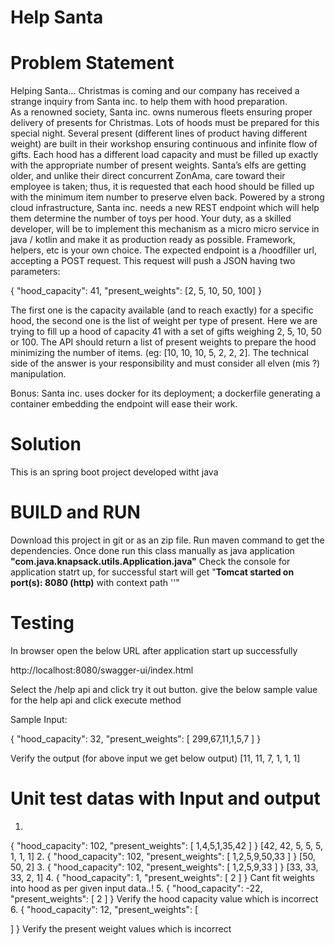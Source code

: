 # Help Santa

# Problem Statement

Helping Santa... 
Christmas is coming and our company has received a strange inquiry from Santa inc. to help them with hood preparation.  
As a renowned society, Santa inc. owns numerous fleets ensuring proper delivery of presents for Christmas. Lots of hoods must be prepared for this special night. Several present (different lines of product having different weight) are built in their workshop ensuring continuous and infinite flow of gifts. Each hood has a different load capacity and must be filled up exactly with the appropriate number of present weights. Santa’s elfs are getting older, and unlike their direct concurrent ZonAma, care toward their employee is taken; thus, it is requested that each hood should be filled up with the minimum item number to preserve elven back. 
Powered by a strong cloud infrastructure, Santa inc. needs a new REST endpoint which will help them determine the number of toys per hood. Your duty, as a skilled developer, will be to implement this mechanism as a micro micro service in java / kotlin and make it as production ready as possible. Framework, helpers, etc is your own choice. 
The expected endpoint is a /hoodfiller url, accepting a POST request. This request will push a JSON having two parameters: 
 
{ 
  "hood_capacity": 41, 
  "present_weights": [2, 5, 10, 50, 100] 
} 
 
The first one is the capacity available (and to reach exactly) for a specific hood, the second one is the list of weight per type of present. Here we are trying to fill up a hood of capacity 41 with a set of gifts weighing 2, 5, 10, 50 or 100. 
The API should return a list of present weights to prepare the hood minimizing the number of items. (eg: [10, 10, 10, 5, 2, 2, 2]. The technical side of the answer is your responsibility and must consider all elven (mis ?) manipulation. 
 
Bonus: Santa inc. uses docker for its deployment; a dockerfile generating a container embedding the endpoint will ease their work. 

# Solution

This is an spring boot project developed witht java

# BUILD and RUN

Download this project in git or as an zip file.
Run maven command to get the dependencies.
Once done run this class manually as java application **"com.java.knapsack.utils.Application.java"**
Check the console for application statrt up, for successful start will get "**Tomcat started on port(s): 8080 (http)** with context path ''"

# Testing

In browser open the below URL after application start up successfully

http://localhost:8080/swagger-ui/index.html

Select the /help api and click try it out button.
give the below sample value for the help api and click execute method

Sample Input:

{
  "hood_capacity": 32,
  "present_weights": [
    299,67,11,1,5,7
  ]
}

Verify the output (for above input we get below output)
[11, 11, 7, 1, 1, 1]

# Unit test datas with Input and output

1. 
{
  "hood_capacity": 102,
  "present_weights": [
    1,4,5,1,35,42
  ]
}
[42, 42, 5, 5, 5, 1, 1, 1]
2.
{
  "hood_capacity": 102,
  "present_weights": [
    1,2,5,9,50,33
  ]
}
[50, 50, 2]
3.
{
  "hood_capacity": 102,
  "present_weights": [
    1,2,5,9,33
  ]
}
[33, 33, 33, 2, 1]
4.
{
  "hood_capacity": 1,
  "present_weights": [
    2
  ]
}
Cant fit weights into hood as per given input data..!
5.
{
  "hood_capacity": -22,
  "present_weights": [
    2
  ]
}
Verify the hood capacity value which is incorrect
6.
{
  "hood_capacity": 12,
  "present_weights": [
    
  ]
}
Verify the present weight values which is incorrect
